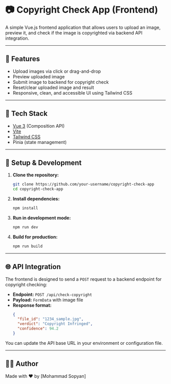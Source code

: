 
# 📷 Copyright Check App (Frontend)

A simple Vue.js frontend application that allows users to upload an image, preview it, and check if the image is copyrighted via backend API integration.

---

## 🚀 Features

- Upload images via click or drag-and-drop
- Preview uploaded image
- Submit image to backend for copyright check
- Reset/clear uploaded image and result
- Responsive, clean, and accessible UI using Tailwind CSS

---

## 🧱 Tech Stack

- [Vue 3](https://vuejs.org/) (Composition API)
- [Vite](https://vitejs.dev/)
- [Tailwind CSS](https://tailwindcss.com/)
- Pinia (state management)

---

## 🔧 Setup & Development

1. **Clone the repository:**
   ```bash
   git clone https://github.com/your-username/copyright-check-app
   cd copyright-check-app
   ```

2. **Install dependencies:**
   ```bash
   npm install
   ```

3. **Run in development mode:**
   ```bash
   npm run dev
   ```

4. **Build for production:**
   ```bash
   npm run build
   ```

---

## 🌐 API Integration

The frontend is designed to send a `POST` request to a backend endpoint for copyright checking:

- **Endpoint:** `POST /api/check-copyright`
- **Payload:** `FormData` with image file
- **Response format:**
  ```json
  {
    "file_id": "1234_sample.jpg",
    "verdict": "Copyright Infringed",
    "confidence": 94.2
  }
  ```

You can update the API base URL in your environment or configuration file.

---

## 🧑‍💻 Author

Made with ❤️ by [Mohammad Sopyan]
